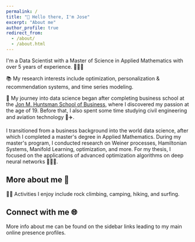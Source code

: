 ```yaml
---
permalink: /
title: "👋 Hello there, I'm Jose"
excerpt: "About me"
author_profile: true
redirect_from: 
  - /about/
  - /about.html
---
```


<!-- ![Beach staring](/images/staring_at_the_beach.jpg){: .align-right width="300px"} -->
I'm a Data Scientist with a Master of Science in Applied Mathematics with over 5 years of experience. 👨🏻‍💻

📚 My research interests include optimization, personalization & recommendation systems, and time series modeling.

🚀 My journey into data science began after completing business school at the [Jon M. Huntsman School of Business](https://huntsman.usu.edu/), where I discovered my passion at the age of 19. Before that, I also spent some time studying civil engineering and aviation technology 🥸✈️.

I transitioned from a business background into the world data science, after which I completed a master's degree in Applied Mathematics. During my master's program, I conducted research on Weiner processes, Hamiltonian Systems, Manifold Learning, optimization, and more. For my thesis, I focused on the applications of advanced optimization algorithms on deep neural networks 👨🏻‍💻.

## More about me 🫡
🏂🏻 Activities I enjoy include rock climbing, camping, hiking, and surfing.

<!-- ![Utah Walks](/images/utah-walks.jpg) -->
<!-- ![Grand Canyon](/images/grand_canyon.png) -->
<!-- ![Arches National Park](/images/archesnationalpark.JPG) -->

Connect with me 🌐
------
More info about me can be found on the sidebar links leading to my main online presence profiles.
